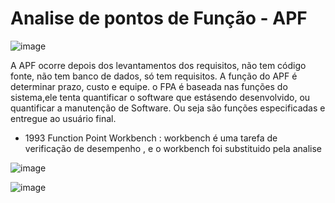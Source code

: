 # Analise de pontos de Função - APF

![image](https://github.com/aevilesaguiar/apf-analise-de-pontos-de-funcao/assets/52088444/783a8c06-bac9-4258-9116-bfc792e50a9c)

A APF ocorre depois dos levantamentos dos requisitos, não tem código fonte, não tem banco de dados, só tem requisitos.
A função do APF é determinar prazo, custo e equipe.
o FPA é baseada nas funções do sistema,ele tenta quantificar o software que estásendo desenvolvido, ou quantificar a manutenção de Software.
Ou seja são funções especificadas e entregue ao usuário final.

- 1993 Function Point Workbench : workbench é uma tarefa de verificação de desempenho , e o workbench foi substituido pela analise

![image](https://github.com/aevilesaguiar/apf-analise-de-pontos-de-funcao/assets/52088444/813d229c-659c-4369-8dec-765d182269ec)

![image](https://github.com/aevilesaguiar/apf-analise-de-pontos-de-funcao/assets/52088444/15a61050-80d8-40d0-a187-7547f4e0022f)
